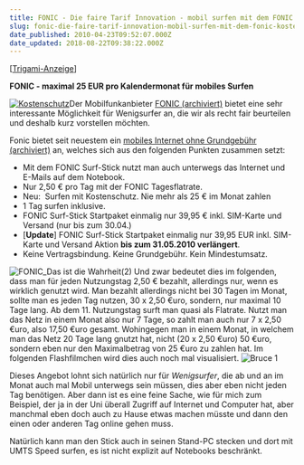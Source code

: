 ```yaml
---
title: FONIC - Die faire Tarif Innovation - mobil surfen mit dem FONIC Kostenschutz
slug: fonic-die-faire-tarif-innovation-mobil-surfen-mit-dem-fonic-kostenschutz
date_published: 2010-04-23T09:52:07.000Z
date_updated: 2018-08-22T09:38:22.000Z
---
```


[[Trigami-Anzeige](http://www.trigami.com/?blog=http://thafaker.de)]

**FONIC - maximal 25 EUR pro Kalendermonat für mobiles Surfen**

[![Kostenschutz](//picdump.thafaker.de/2010/04/Kostenschutz-150x150.png)](http://picdump.thafaker.de/2010/04/Kostenschutz.png)Der Mobilfunkanbieter [FONIC (archiviert)](http://web.archive.org/web/20101017033033/http://www.fonic.de/html/index.html) bietet eine sehr interessante Möglichkeit für Wenigsurfer an, die wir als recht fair beurteilen und deshalb kurz vorstellen möchten.

Fonic bietet seit neuestem ein [mobiles Internet ohne Grundgebühr (archiviert)](http://web.archive.org/web/20101207023405/http://www.fonic.de/html/surfen_vorteile.html) an, welches sich aus den folgenden Punkten zusammen setzt:

- Mit dem FONIC Surf-Stick nutzt man auch unterwegs das Internet  und E-Mails auf dem Notebook.
- Nur 2,50 € pro Tag mit der FONIC Tagesflatrate.
- Neu:  Surfen mit Kostenschutz. Nie mehr als 25 € im Monat  zahlen
- 1 Tag surfen inklusive.
- FONIC Surf-Stick Startpaket einmalig nur 39,95 € inkl. SIM-Karte und Versand (nur  bis zum 30.04.)
- [**Update**] FONIC Surf-Stick Startpaket einmalig nur 39,95 EUR inkl. SIM-Karte und Versand Aktion **bis zum 31.05.2010 verlängert**.
- Keine Vertragsbindung. Keine Grundgebühr. Kein Mindestumsatz.

![FONIC_Das ist die Wahrheit(2)](//picdump.thafaker.de/2010/04/FONIC_Das-ist-die-Wahrheit2.png)
Und zwar bedeutet dies im folgenden, dass man für jeden Nutzungstag 2,50 € bezahlt, allerdings nur, wenn es wirklich genutzt wird. Man bezahlt allerdings nicht bei 30 Tagen im Monat, sollte man es jeden Tag nutzen, 30 x 2,50 €uro, sondern, nur maximal 10 Tage lang. Ab dem 11. Nutzungstag surft man quasi als Flatrate. Nutzt man das Netz in einem Monat also nur 7 Tage, so zahlt man auch nur 7 x 2,50 €uro, also 17,50 €uro gesamt. Wohingegen man in einem Monat, in welchem man das Netz 20 Tage lang gnutzt hat, nicht (20 x 2,50 €uro) 50 €uro, sondern eben nur den Maximalbetrag von 25 €uro zu zahlen hat. Im folgenden Flashfilmchen wird dies auch noch mal visualisiert.
![Bruce 1](//picdump.thafaker.de/2010/04/Bruce-1.png)

Dieses Angebot lohnt sich natürlich nur für *Wenigsurfer*, die ab und an im Monat auch mal Mobil unterwegs sein müssen, dies aber eben nicht jeden Tag benötigen. Aber dann ist es eine feine Sache, wie für mich zum Beispiel, der ja in der Uni überall Zugriff auf Internet und Computer hat, aber manchmal eben doch auch zu Hause etwas machen müsste und dann den einen oder anderen Tag online gehen muss.

Natürlich kann man den Stick auch in seinen Stand-PC stecken und dort mit UMTS Speed surfen, es ist nicht explizit auf Notebooks beschränkt.
